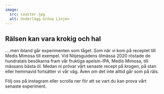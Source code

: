 ```yaml
---
image:
  src: coaster.jpg
  alt: Underlägg Gröna Linjen
---
```


## Rälsen kan vara krokig och hal

….men ibland går experimenten som tåget. Som när vi kom på receptet till Medis Mimosa till exempel. Vid Nöjesguidens ölmässa 2020 röstade de hundratals besökarna fram vår fruktiga apelsin-IPA, Medis Mimosa, till mässans bästa öl. Medan ni prövar vårt senaste recept på krogen, på stan eller hemmavid fortsätter vi vår väg. Även om det inte alltid går som på räls.

Följ oss på instagram eller scrolla ner för att se vart du kan prova vårt senaste experiment.
